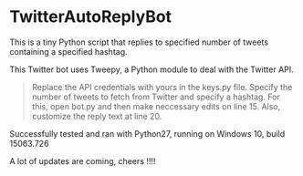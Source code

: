 # TwitterAutoReplyBot
This is a tiny Python script that replies to specified number of tweets containing a specified hashtag.

This Twitter bot uses Tweepy, a Python module to deal with the Twitter API.

 > Replace the API credentials with yours in the keys.py file.
 > Specify the number of tweets to fetch from Twitter and specify a hashtag. For this, open bot.py and then make neccessary edits on line    15. Also, customize the reply text at line 20.
 
 Successfully tested and ran with Python27, running on Windows 10, build 15063.726
 
 A lot of updates are coming, cheers !!!!

